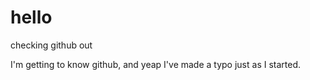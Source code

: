 # hello
checking github out

I'm getting to know github, and yeap I've made a typo just as I started. 
